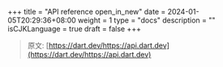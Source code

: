 +++
title = "API reference open_in_new"
date = 2024-01-05T20:29:36+08:00
weight = 1
type = "docs"
description = ""
isCJKLanguage = true
draft = false
+++

> 原文: [https://dart.dev/https://api.dart.dev](https://dart.dev/https://api.dart.dev)

